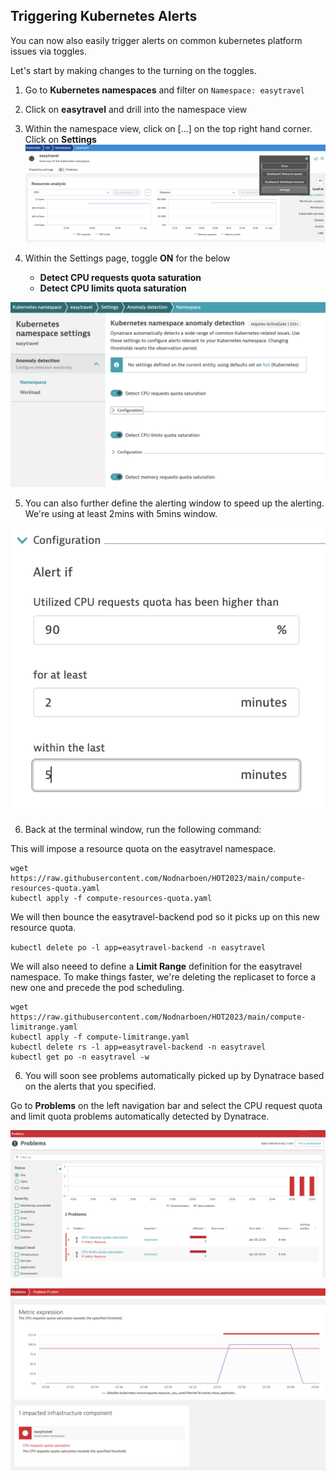 ## Triggering Kubernetes Alerts

You can now also easily trigger alerts on common kubernetes platform issues via toggles.

Let's start by making changes to the turning on the toggles.

1. Go to **Kubernetes namespaces** and filter on `Namespace: easytravel`  

2. Click on **easytravel** and drill into the namespace view

3. Within the namespace view, click on [...] on the top right hand corner. Click on **Settings**
![Sample Apps](../../../assets/images/select-ns-settings.png)

4. Within the Settings page, toggle **ON** for the below
   - **Detect CPU requests quota saturation**
   - **Detect CPU limits quota saturation**

![Sample Apps](../../../assets/images/k8s-namespace-setting.png)

5. You can also further define the alerting window to speed up the alerting. We're using at least 2mins with 5mins window.

![Sample Apps](../../../assets/images/k8s-settings-config.png)

6. Back at the terminal window, run the following command:

This will impose a resource quota on the easytravel namespace.

```
wget https://raw.githubusercontent.com/Nodnarboen/HOT2023/main/compute-resources-quota.yaml
kubectl apply -f compute-resources-quota.yaml
```

We will then bounce the easytravel-backend pod so it picks up on this new resource quota.

`kubectl delete po -l app=easytravel-backend -n easytravel`

We will also neeed to define a **Limit Range** definition for the easytravel namespace. To make things faster, we're deleting the replicaset to force a new one and precede the pod scheduling.

```
wget https://raw.githubusercontent.com/Nodnarboen/HOT2023/main/compute-limitrange.yaml
kubectl apply -f compute-limitrange.yaml
kubectl delete rs -l app=easytravel-backend -n easytravel
kubectl get po -n easytravel -w
```

6. You will soon see problems automatically picked up by Dynatrace based on the alerts that you specified. 

Go to **Problems** on the left navigation bar and select the CPU request quota and limit quota problems automatically detected by Dynatrace.  

![Sample Apps](../../../assets/images/problem-k8s-view.png)

![Sample Apps](../../../assets/images/detailed-problem-k8s-view.png)
